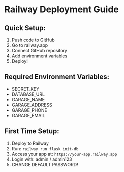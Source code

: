 # Railway Deployment Guide

## Quick Setup:
1. Push code to GitHub
2. Go to railway.app
3. Connect GitHub repository
4. Add environment variables
5. Deploy!

## Required Environment Variables:
- SECRET_KEY
- DATABASE_URL
- GARAGE_NAME
- GARAGE_ADDRESS
- GARAGE_PHONE
- GARAGE_EMAIL

## First Time Setup:
1. Deploy to Railway
2. Run: `railway run flask init-db`
3. Access your app at: `https://your-app.railway.app`
4. Login with: admin / admin123
5. CHANGE DEFAULT PASSWORD!